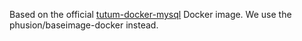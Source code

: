 Based on the official [tutum-docker-mysql](https://github.com/tutumcloud/tutum-docker-mysql/)
Docker image. We use the phusion/baseimage-docker instead.
